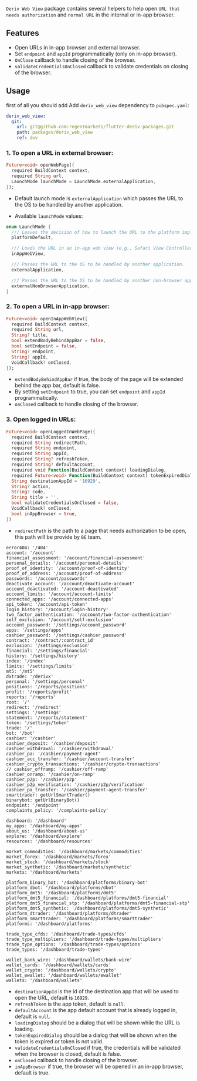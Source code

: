 `Deriv Web View` package contains several helpers to help open `URL that needs authorization` and `normal URL` in the internal or in-app browser.

## Features

- Open URLs in in-app browser and external browser.
- Set `endpoint` and `appId` programmatically (only on in-app browser).
- `OnClose` callback to handle closing of the browser.
- `validateCredentialsOnClosed` callback to validate credentials on closing of the browser.

## Usage

first of all you should add Add `deriv_web_view` dependency to `pubspec.yaml`:

```yaml
deriv_web_view:
  git:
    url: git@github.com:regentmarkets/flutter-deriv-packages.git
    path: packages/deriv_web_view
    ref: dev
```

### 1. To open a URL in external browser:

```dart
Future<void> openWebPage({
  required BuildContext context,
  required String url,
  LaunchMode launchMode = LaunchMode.externalApplication,
});
```

- Default launch mode is `externalApplication` which passes the URL to the OS to be handled by another application.

- Available `launchMode` values:

```dart
enum LaunchMode {
  /// Leaves the decision of how to launch the URL to the platform implementation.
  platformDefault,

  /// Loads the URL in an in-app web view (e.g., Safari View Controller).
  inAppWebView,

  /// Passes the URL to the OS to be handled by another application.
  externalApplication,

  /// Passes the URL to the OS to be handled by another non-browser application.
  externalNonBrowserApplication,
}

```

### 2. To open a URL in in-app browser:

```dart
Future<void> openInAppWebView({
  required BuildContext context,
  required String url,
  String? title,
  bool extendBodyBehindAppBar = false,
  bool setEndpoint = false,
  String? endpoint,
  String? appId,
  VoidCallback? onClosed,
});
```

- `extendBodyBehindAppBar` if true, the body of the page will be extended behind the app bar, default is false.
- By setting `setEndpoint` to true, you can set `endpoint` and `appId` programmatically.
- `onClosed` callback to handle closing of the browser.

### 3. Open logged in URLs:

```dart
Future<void> openLoggedInWebPage({
  required BuildContext context,
  required String redirectPath,
  required String endpoint,
  required String appId,
  required String? refreshToken,
  required String? defaultAccount,
  required void Function(BuildContext context) loadingDialog,
  required Future<void> Function(BuildContext context) tokenExpiredDialog,
  String destinationAppId = '16929',
  String? action,
  String? code,
  String title = '',
  bool validateCredentialsOnClosed = false,
  VoidCallback? onClosed,
  bool inAppBrowser = true,
})
```

- `redirectPath` is the path to a page that needs authorization to be open, this path will be provide by `BE` team.

```
error404: '/404'
account: '/account'
financial_assessment: '/account/financial-assessment'
personal_details: '/account/personal-details'
proof_of_identity: '/account/proof-of-identity'
proof_of_address: '/account/proof-of-address'
passwords: '/account/passwords'
deactivate_account: '/account/deactivate-account'
account_deactivated: '/account-deactivated'
account_limits: '/account/account-limits'
connected_apps: '/account/connected-apps'
api_token: '/account/api-token'
login_history: '/account/login-history'
two_factor_authentication: '/account/two-factor-authentication'
self_exclusion: '/account/self-exclusion'
account_password: '/settings/account_password'
apps: '/settings/apps'
cashier_password: '/settings/cashier_password'
contract: '/contract/:contract_id'
exclusion: '/settings/exclusion'
financial: '/settings/financial'
history: '/settings/history'
index: '/index'
limits: '/settings/limits'
mt5: '/mt5'
dxtrade: '/derivx'
personal: '/settings/personal'
positions: '/reports/positions'
profit: '/reports/profit'
reports: '/reports'
root: '/'
redirect: '/redirect'
settings: '/settings'
statement: '/reports/statement'
token: '/settings/token'
trade: '/'
bot: '/bot'
cashier: '/cashier'
cashier_deposit: '/cashier/deposit'
cashier_withdrawal: '/cashier/withdrawal'
cashier_pa: '/cashier/payment-agent'
cashier_acc_transfer: '/cashier/account-transfer'
cashier_crypto_transactions: '/cashier/crypto-transactions'
// cashier_offramp: '/cashier/off-ramp'
cashier_onramp: '/cashier/on-ramp'
cashier_p2p: '/cashier/p2p'
cashier_p2p_verification: '/cashier/p2p/verification'
cashier_pa_transfer: '/cashier/payment-agent-transfer'
smarttrader: getUrlSmartTrader()
binarybot: getUrlBinaryBot()
endpoint: '/endpoint'
complaints_policy: '/complaints-policy'

dashboard: '/dashboard'
my_apps: '/dashboard/my-apps'
about_us: '/dashboard/about-us'
explore: '/dashboard/explore'
resources: '/dashboard/resources'

market_commodities: '/dashboard/markets/commodities'
market_forex: '/dashboard/markets/forex'
market_stock: '/dashboard/markets/stock'
market_synthetic: '/dashboard/markets/synthetic'
markets: '/dashboard/markets'

platform_binary_bot: '/dashboard/platforms/binary-bot'
platform_dbot: '/dashboard/platforms/dbot'
platform_dmt5: '/dashboard/platforms/dmt5'
platform_dmt5_financial: '/dashboard/platforms/dmt5-financial'
platform_dmt5_financial_stp: '/dashboard/platforms/dmt5-financial-stp'
platform_dmt5_synthetic: '/dashboard/platforms/dmt5-synthetic'
platform_dtrader: '/dashboard/platforms/dtrader'
platform_smarttrader: '/dashboard/platforms/smarttrader'
platforms: '/dashboard/platforms'

trade_type_cfds: '/dashboard/trade-types/cfds'
trade_type_multipliers: '/dashboard/trade-types/multipliers'
trade_type_options: '/dashboard/trade-types/options'
trade_types: '/dashboard/trade-types'

wallet_bank_wire: '/dashboard/wallets/bank-wire'
wallet_cards: '/dashboard/wallets/cards'
wallet_crypto: '/dashboard/wallets/crypto'
wallet_ewallet: '/dashboard/wallets/ewallet'
wallets: '/dashboard/wallets'
```

- `destinationAppId` is the id of the destination app that will be used to open the URL, default is `16929`.
- `refreshToken` is the app token, default is `null`.
- `defaultAccount` is the app default account that is already logged in, default is `null`.
- `loadingDialog` should be a dialog that will be shown while the URL is loading.
- `tokenExpiredDialog` should be a dialog that will be shown when the token is expired or token is not valid.
- `validateCredentialsOnClosed` if true, the credentials will be validated when the browser is closed, default is false.
- `onClosed` callback to handle closing of the browser.
- `inAppBrowser` if true, the browser will be opened in an in-app browser, default is true.
